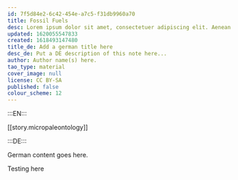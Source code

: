 ```yaml
---
id: 7f5d84e2-6c42-454e-a7c5-f31db9960a70
title: Fossil Fuels
desc: Lorem ipsum dolor sit amet, consectetuer adipiscing elit. Aenean commodo ligula eget dolor. Aenean massa. Cum sociis natoque penatibus et magnis dis parturient montes, nascetur ridiculus mus. Donec quam felis, ultricies nec, pellentesque eu, pretium quis, sem. Nulla consequat massa quis enim.
updated: 1620055547833
created: 1618493147480
title_de: Add a german title here
desc_de: Put a DE description of this note here...
author: Author name(s) here.
tao_type: material
cover_image: null
license: CC BY-SA
published: false
colour_scheme: 12
---
```


:::EN:::

[[story.micropaleontology]]

:::DE:::

German content goes here.

Testing here
